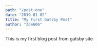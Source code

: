 ```yaml
---
path: "/post-one"
date: "2019-01-02"
title: "My First Gatsby Post"
author: "Zoe606"
---
```


This is my first blog post from gatsby site
